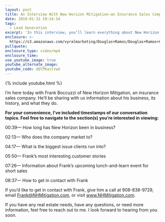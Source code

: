 ```yaml
---
layout: post
title: An Interview With New Horizon Mitigation—an Insurance Sales Company
date: 2019-01-31 19:24:14
tags:
  - Lead Generation
excerpt: 'In this interview, you’ll learn everything about New Horizon Mitigation.'
enclosure: >-
  https://s3.amazonaws.com/vyralmarketing/Douglas+Ramos/Douglas+Ramos+Century+21+Real+Estate+_+New+Horizon.mp4
pullquote:
enclosure_type: video/mp4
enclosure_time:
use_youtube_image: true
youtube_alternate_image:
youtube_code: dQlPKaitzwU
---
```


{% include youtube.html %}

I’m here today with Frank Boccuzzi of New Horizon Mitigation, an insurance sales company. He’ll be sharing with us information about his business, its history, and what they do.

**For your convenience, I’ve included timestamps of our conversation topics. Feel free to navigate to the section(s) you’re interested in viewing:**

00:39— How long has New Horizon been in business?

02:13— Who does the company market to?

04:17— What is the biggest issue clients run into?

05:50— Frank’s most interesting customer stories

07:26— Information about Frank’s upcoming lunch-and-learn event for short sales

08:37— How to get in contact with Frank

If you’d like to get in contact with Frank, give him a call at 908-838-9729, email Frank@NHMitigation.com, or visit www.NHMitigation.com.

If you have any real estate needs, have any questions, or need more information, feel free to reach out to me. I look forward to hearing from you soon.